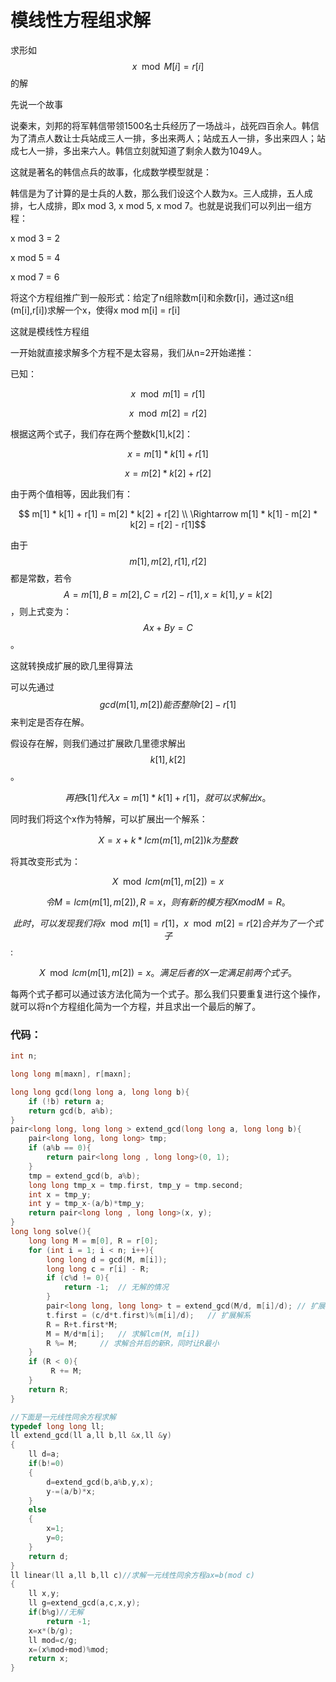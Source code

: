 # 模线性方程组求解

求形如$$x \mod M[i] = r[i] $$的解

先说一个故事

说秦末，刘邦的将军韩信带领1500名士兵经历了一场战斗，战死四百余人。韩信为了清点人数让士兵站成三人一排，多出来两人；站成五人一排，多出来四人；站成七人一排，多出来六人。韩信立刻就知道了剩余人数为1049人。

这就是著名的韩信点兵的故事，化成数学模型就是：

韩信是为了计算的是士兵的人数，那么我们设这个人数为x。三人成排，五人成排，七人成排，即x mod 3, x mod 5, x mod 7。也就是说我们可以列出一组方程：

x mod 3 = 2

x mod 5 = 4

x mod 7 = 6

将这个方程组推广到一般形式：给定了n组除数m\[i\]和余数r\[i\]，通过这n组\(m\[i\],r\[i\]\)求解一个x，使得x mod m\[i\] = r\[i\]

这就是模线性方程组

一开始就直接求解多个方程不是太容易，我们从n=2开始递推：

已知：

$$x \mod m[1] = r[1]$$

$$ x \mod m[2] = r[2]$$

根据这两个式子，我们存在两个整数k\[1\],k\[2\]：

$$x = m[1] * k[1] + r[1]$$

$$ x = m[2] * k[2] + r[2] $$

由于两个值相等，因此我们有：

$$ m[1] * k[1] + r[1] = m[2] * k[2] + r[2] 
 \\ \Rightarrow  m[1] * k[1] - m[2] * k[2] = r[2] - r[1]$$

由于$$m[1],m[2],r[1],r[2]$$都是常数，若令$$A=m[1],B=m[2],C=r[2]-r[1],x=k[1],y=k[2]$$，则上式变为：$$Ax + By = C$$。

这就转换成扩展的欧几里得算法

可以先通过$$gcd(m[1], m[2])能否整除r[2]-r[1]$$来判定是否存在解。

假设存在解，则我们通过扩展欧几里德求解出$$k[1],k[2]$$。

$$再把k[1]代入x = m[1] * k[1] + r[1]，就可以求解出x。$$

同时我们将这个x作为特解，可以扩展出一个解系：

$$X = x + k*lcm(m[1], m[2]) k为整数$$

将其改变形式为：

$$X \mod lcm(m[1], m[2]) = x$$

$$令M = lcm(m[1], m[2]), R = x，则有新的模方程X mod M = R。$$

$$此时，可以发现我们将x \mod m[1] = r[1]，x \mod m[2] = r[2]合并为了一个式子$$:

$$X \mod lcm(m[1], m[2]) = x。满足后者的X一定满足前两个式子。$$

每两个式子都可以通过该方法化简为一个式子。那么我们只要重复进行这个操作，就可以将n个方程组化简为一个方程，并且求出一个最后的解了。

### 代码：

```cpp
int n;

long long m[maxn], r[maxn];

long long gcd(long long a, long long b){
    if (!b) return a;
    return gcd(b, a%b);
}
pair<long long, long long > extend_gcd(long long a, long long b){
    pair<long long, long long> tmp;
    if (a%b == 0){
        return pair<long long , long long>(0, 1);
    }
    tmp = extend_gcd(b, a%b);
    long long tmp_x = tmp.first, tmp_y = tmp.second;
    int x = tmp_y;
    int y = tmp_x-(a/b)*tmp_y;
    return pair<long long , long long>(x, y);
}
long long solve(){
    long long M = m[0], R = r[0];
    for (int i = 1; i < n; i++){
        long long d = gcd(M, m[i]);
        long long c = r[i] - R;
        if (c%d != 0){
            return -1;  // 无解的情况
        }
        pair<long long, long long> t = extend_gcd(M/d, m[i]/d); // 扩展欧几里德计算
        t.first = (c/d*t.first)%(m[i]/d);   // 扩展解系
        R = R+t.first*M;        
        M = M/d*m[i];   // 求解lcm(M, m[i])
        R %= M;     // 求解合并后的新R，同时让R最小
    }
    if (R < 0){
         R += M;
    }
    return R;
}

//下面是一元线性同余方程求解
typedef long long ll;
ll extend_gcd(ll a,ll b,ll &x,ll &y)
{ 
    ll d=a;
    if(b!=0)
    {
        d=extend_gcd(b,a%b,y,x);
        y-=(a/b)*x;
    }
    else 
    {
        x=1;
        y=0;
    }
    return d;
}
ll linear(ll a,ll b,ll c)//求解一元线性同余方程ax=b(mod c)
{
    ll x,y;
    ll g=extend_gcd(a,c,x,y);
    if(b%g)//无解 
        return -1;
    x=x*(b/g);
    ll mod=c/g;
    x=(x%mod+mod)%mod;
    return x;
}
```



